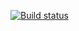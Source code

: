 [![Build status](https://ci.appveyor.com/api/projects/status/qu40agmh026luvun/branch/main?svg=true)](https://ci.appveyor.com/project/Plumbheater/autojavahw-l2-2/branch/main)
